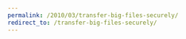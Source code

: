 ```yaml
---
permalink: /2010/03/transfer-big-files-securely/
redirect_to: /transfer-big-files-securely/
---
```

